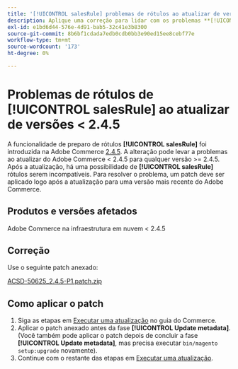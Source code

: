 ```yaml
---
title: '[!UICONTROL salesRule] problemas de rótulos ao atualizar de versões do &lt; 2.4.5'
description: Aplique uma correção para lidar com os problemas **[!UICONTROL salesRule]** ao atualizar das versões do Adobe Commerce &lt; 2.4.5.
exl-id: e1bd6d44-576e-4d91-bab5-32c41e3b8300
source-git-commit: 8b6bf1cdada7edb0cdb0bb3e90ed15ee8cebf77e
workflow-type: tm+mt
source-wordcount: '173'
ht-degree: 0%

---
```


# Problemas de rótulos de **[!UICONTROL salesRule]** ao atualizar de versões &lt; 2.4.5

A funcionalidade de preparo de rótulos **[!UICONTROL salesRule]** foi introduzida na Adobe Commerce [2.4.5](/docs/commerce-operations/release/notes/adobe-commerce/2-4-5.html). A alteração pode levar a problemas ao atualizar do Adobe Commerce &lt; 2.4.5 para qualquer versão >= 2.4.5. Após a atualização, há uma possibilidade de **[!UICONTROL salesRule]** rótulos serem incompatíveis. Para resolver o problema, um patch deve ser aplicado logo após a atualização para uma versão mais recente do Adobe Commerce.

## Produtos e versões afetados

Adobe Commerce na infraestrutura em nuvem &lt; 2.4.5

## Correção

Use o seguinte patch anexado:

[ACSD-50625_2.4.5-P1.patch.zip](assets/ACSD-50625_2.4.5-p1.patch.zip)

## Como aplicar o patch

1. Siga as etapas em [Executar uma atualização](https://experienceleague.adobe.com/docs/commerce-operations/upgrade-guide/implementation/perform-upgrade.html) no guia do Commerce.
1. Aplicar o patch anexado antes da fase **[!UICONTROL Update metadata]**.
(Você também pode aplicar o patch depois de concluir a fase **[!UICONTROL Update metadata]**, mas precisa executar `bin/magento setup:upgrade` novamente).
1. Continue com o restante das etapas em [Executar uma atualização](https://experienceleague.adobe.com/docs/commerce-operations/upgrade-guide/implementation/perform-upgrade.html).

